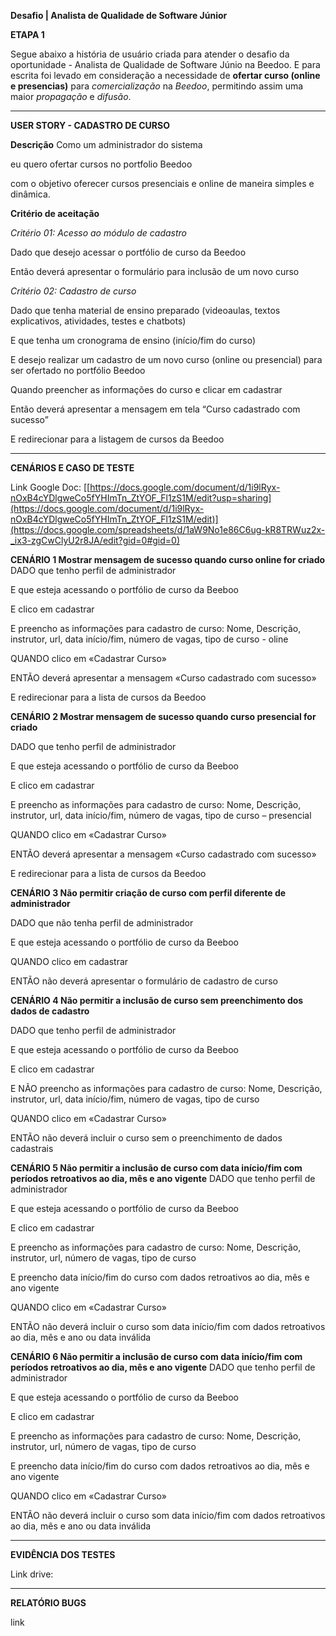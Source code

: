 **Desafio | Analista de Qualidade de Software Júnior**


**ETAPA 1**

Segue abaixo a história de usuário criada para atender o desafio da oportunidade - Analista de Qualidade de Software Júnio na Beedoo.
E para escrita foi levado em consideração a necessidade de **ofertar curso (online e presencias)** para *comercialização* na *Beedoo*, permitindo assim uma maior 
*propagação* e *difusão*.

-------------------------------

**USER STORY - CADASTRO DE CURSO**

**Descrição**
Como um administrador do sistema

eu quero ofertar cursos no portfolio Beedoo 

com o objetivo oferecer cursos presenciais e online de maneira simples e dinâmica.

**Critério de aceitação**

*Critério 01: Acesso ao módulo de cadastro*

Dado que desejo acessar o portfólio de curso da Beedoo

Então deverá apresentar o formulário para inclusão de um novo curso

*Critério 02: Cadastro de curso*

Dado que tenha material de ensino preparado (videoaulas, textos explicativos, atividades, testes e chatbots)

E que tenha um cronograma de ensino (início/fim do curso)

E desejo realizar um cadastro de um novo curso (online ou presencial) para ser ofertado no  portfólio Beedoo

Quando preencher as informações do curso e clicar em cadastrar 

Então deverá apresentar a mensagem em tela “Curso cadastrado com sucesso”

E redirecionar para a listagem de cursos da Beedoo

-------------------------------

**CENÁRIOS E CASO DE TESTE**

Link  Google Doc: [[https://docs.google.com/document/d/1i9lRyx-nOxB4cYDlgweCo5fYHImTn_ZtYOF_Fl1zS1M/edit?usp=sharing](https://docs.google.com/document/d/1i9lRyx-nOxB4cYDlgweCo5fYHImTn_ZtYOF_Fl1zS1M/edit)](https://docs.google.com/spreadsheets/d/1aW9No1e86C6ug-kR8TRWuz2x-_ix3-zgCwClyU2r8JA/edit?gid=0#gid=0)

**CENÁRIO 1	Mostrar mensagem de sucesso quando curso online for criado**
DADO que tenho perfil de administrador

E que esteja acessando o portfólio de curso da Beeboo

E clico em cadastrar

E preencho as informações para  cadastro de curso: Nome, Descrição, instrutor, url, data início/fim, número de vagas, tipo de curso - oline 

QUANDO clico em «Cadastrar Curso»

ENTÃO deverá apresentar a mensagem «Curso cadastrado com sucesso»

E redirecionar para a lista de cursos da Beedoo


**CENÁRIO 2	Mostrar mensagem de sucesso quando curso presencial for criado**

DADO que tenho perfil de administrador

E que esteja acessando o portfólio de curso da Beeboo

E clico em cadastrar

E preencho as informações para  cadastro de curso: Nome, Descrição, instrutor, url, data início/fim, número de vagas, tipo de curso – presencial

QUANDO clico em «Cadastrar Curso»

ENTÃO deverá apresentar a mensagem «Curso cadastrado com sucesso»

E redirecionar para a lista de cursos da Beedoo


**CENÁRIO 3	Não permitir criação de curso com perfil diferente de administrador**

DADO que não tenha perfil de administrador

E que esteja acessando o portfólio de curso da Beeboo

QUANDO clico em cadastrar

ENTÃO não deverá apresentar o formulário de cadastro de curso 


**CENÁRIO 4	Não permitir a inclusão de curso sem preenchimento dos dados de cadastro**

DADO que tenho perfil de administrador

E que esteja acessando o portfólio de curso da Beeboo

E clico em cadastrar

E NÃO preencho as informações para  cadastro de curso: Nome, Descrição, instrutor, url, data início/fim, número de vagas, tipo de curso

QUANDO clico em «Cadastrar Curso»

ENTÃO não deverá incluir o curso sem o preenchimento de dados cadastrais


**CENÁRIO 5	Não permitir a inclusão de curso com data início/fim com períodos retroativos ao dia, mês e ano vigente**
DADO que tenho perfil de administrador

E que esteja acessando o portfólio de curso da Beeboo

E clico em cadastrar

E preencho as informações para  cadastro de curso: Nome, Descrição, instrutor, url, número de vagas, tipo de curso

E preencho data início/fim do curso com dados retroativos ao dia, mês e ano vigente

QUANDO clico em «Cadastrar Curso»

ENTÃO não deverá incluir o curso som data início/fim com dados retroativos ao dia, mês e ano ou data inválida


**CENÁRIO 6	Não permitir a inclusão de curso com data início/fim com períodos retroativos ao dia, mês e ano vigente**
DADO que tenho perfil de administrador

E que esteja acessando o portfólio de curso da Beeboo

E clico em cadastrar

E preencho as informações para  cadastro de curso: Nome, Descrição, instrutor, url, número de vagas, tipo de curso

E preencho data início/fim do curso com dados retroativos ao dia, mês e ano vigente

QUANDO clico em «Cadastrar Curso»

ENTÃO não deverá incluir o curso som data início/fim com dados retroativos ao dia, mês e ano ou data inválida


-------------------------------

**EVIDÊNCIA DOS TESTES**

Link drive: 

-------------------------------

**RELATÓRIO BUGS**

link 
